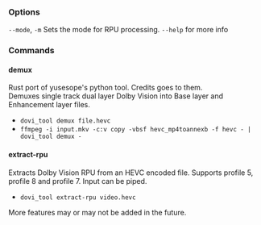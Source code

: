 ### Options
`--mode`, `-m` Sets the mode for RPU processing. `--help` for more info

### Commands

#### demux
Rust port of yusesope's python tool. Credits goes to them.  
Demuxes single track dual layer Dolby Vision into Base layer and Enhancement layer files.

* `dovi_tool demux file.hevc`
* `ffmpeg -i input.mkv -c:v copy -vbsf hevc_mp4toannexb -f hevc - | dovi_tool demux -`

#### extract-rpu
Extracts Dolby Vision RPU from an HEVC encoded file.
Supports profile 5, profile 8 and profile 7.
Input can be piped.

* `dovi_tool extract-rpu video.hevc`

More features may or may not be added in the future.